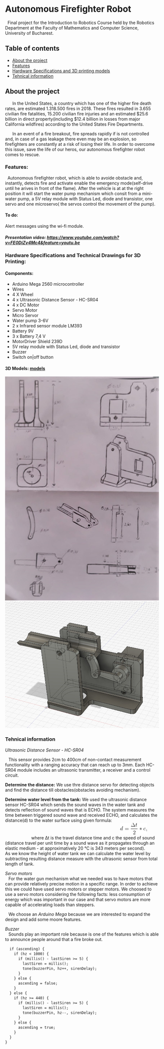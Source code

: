 # Autonomous Firefighter Robot
&nbsp; Final project for the Introduction to Robotics Course held by the Robotics Department at the Faculty of Mathematics and Computer Science,
University of Bucharest.

## Table of contents
* [About the project](#about-the-project)
* [Features](#features)
* [Hardware Specifications and 3D printing models](#hardware-specifications-and-3d-printing-models)
* [Tehnical information](#tehnical-information)


## About the project
&nbsp; &nbsp; &nbsp; In the United States, a country which has one of the higher fire death rates, are estimated 1.318.500 fires in 2018. These fires resulted in 3.655 civilian fire fatalities, 15.200 civilian fire injuries and an estimated $25.6 billion in direct property(including $12.4 billion in losses from major California wildfires) according to the United States Fire Departments.  

&nbsp; &nbsp; &nbsp; In an event of a fire breakout, fire spreads rapidly if is not controlled and, in case of a gas leakage there even may be an explosion, so firefighters are constantly at a risk of losing their life. In order to overcome this issue, save the life of our heros, our autonomous firefighter robot comes to rescue. 

### Features:
&nbsp; Autonomous firefighter robot, which is able to avoide obstacle and, instantly, detects fire and activate enable the emergency mode(self-drive until he arives in front of the flame). After the vehicle is at at the right position it will start the water pump mechanism which consit from a mini-water pump, a 5V relay module with Status Led, diode and transistor, one servo and one microservo( the servos control the movement of the pump).
#### To do:
Alert messages using the wi-fi module.

##### Presentation video: https://www.youtube.com/watch?v=FE0DiZv4Mc4&feature=youtu.be

### Hardware Specifications and Technical Drawings for 3D Printing:

#### Components:
* Arduino Mega 2560 microcontroller 
* Wires
* 4 X Wheel
* 4 x Ultrasonic Distance Sensor - HC-SR04
* 4 x DC Motor
* Servo Motor
* Micro Servor
* Water pump 3-6V 
* 2 x Infrared sensor module LM393
* Battery 9V
* 3 x Battery 7,4 V
* MotorDriver Shield 239D
* 5V relay module with Status Led, diode and transistor
* Buzzer
* Switch on|off button

#### 3D Models: [models](https://github.com/danadascalescu00/Robotics/tree/master/Autonomous%20Firefighter%20Robot/3D%20Models)
![picture](Images/wpdrawing.jpeg)
![picture](Images/wpdesign.jfif)


### Tehnical information
<em>Ultrasonic Distance Sensor - HC-SR04 </em>
 
&ensp; This sensor provides 2cm to 400cm of non-contact measurement functionality with a ranging accuracy that can reach up to 3mm. Each HC-SR04 module includes an ultrasonic transmitter, a receiver and a control circuit.<br>

**Determine the distance:** We use thre distance servo for detecting objects and find the distance till obstacles(obstacles avoiding mechanism).

**Determine water level from the tank:** We used the ultrasonic distance sensor HC-SR04 which sends the sound waves in the water tank and detects reflection of sound waves that is ECHO. The system measures the time between triggered sound wave and received ECHO, and calculates the distance(d) to the water surface using given formula: <br>
 &emsp; &emsp; &emsp; &emsp; &emsp; &emsp; &emsp; &emsp; &emsp; &emsp; &emsp; &emsp; &emsp; &emsp; &emsp; &emsp; &emsp; &emsp; &emsp; &emsp; &emsp; ![picture](Images/CodeCogsEqn.png) <br>
  &emsp; &emsp; &emsp; &emsp; &emsp;where Δt is the travel distance time and c the speed of sound (distance travel per unit time by a sound wave as it propagates through an elastic medium - at approximatively 20 °C is 343 meters per second). <br>
  As we know the height of water tank we can calculate the water level by subtracting resulting distance measure with the ultrasonic sensor from total length of tank. 
  
  <em>Servo motors</em> <br>
  &ensp; For the water gun mechanism what we needed was to have motors that can provide relatively precise motion in a specific range. In order to achieve this we could have used servo motors or stepper motors. We choosed to use a servo motors considering the following facts: less consumption of energy which was important in our case and that servo motors are more capable of accelerating loads than steppers. <br>
  
 &ensp; We choose an <em> Arduino Mega </em> because we are interested to expand the design and add some moore features.

<em>Buzzer</em> <br>
&ensp; Sounds play an important role because is one of the features which is able to announce people around that a fire broke out. <br>
``` void playSiren() {
  if (ascending) {
    if (hz < 1000) {
      if (millis() - lastSiren >= 5) {
        lastSiren = millis();
        tone(buzzerPin, hz++, sirenDelay);
      }
    } else {
      ascending = false;
    }
  } else {
    if (hz >= 440) {
      if (millis() - lastSiren >= 5) {
        lastSiren = millis();
        tone(buzzerPin, hz--, sirenDelay);
      }
    } else {
      ascending = true;
    }
  }
}
```
 
